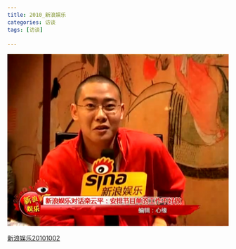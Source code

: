 ```yaml
---
title: 2010_新浪娱乐
categories: 访谈
tags: [访谈]

---
```


![](https://raw.githubusercontent.com/rhenginium/image/main/Screenshot_20210325_021009.jpg)

[新浪娱乐20101002](https://www.bilibili.com/video/BV1gt411P7QJ?p=1)

